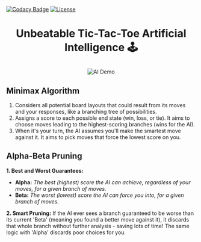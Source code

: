 [![Codacy Badge](https://app.codacy.com/project/badge/Grade/851b8fc450d2488f9e685513cfedcff9)](https://app.codacy.com/gh/nragland37/Ai-MiniMax-TicTacToe/dashboard?utm_source=gh&utm_medium=referral&utm_content=&utm_campaign=Badge_grade)
[![License](https://img.shields.io/badge/license-MIT-blue)](https://github.com/nragland37/Ai-MiniMax-TicTacToe/blob/main/LICENSE)

# <p align="center"> Unbeatable Tic-Tac-Toe Artificial Intelligence :joystick: </p>

<p align="center">
  <img src="assets/ai-demo.gif" alt="AI Demo">
</p>

## Minimax Algorithm 

1. Considers all potential board layouts that could result from its moves and your responses, like a branching tree of possibilities.
2. Assigns a score to each possible end state (win, loss, or tie). It aims to choose moves leading to the highest-scoring branches (wins for the AI).
3. When it's your turn, the AI assumes you'll make the smartest move against it. It aims to pick moves that force the lowest score on you.

## Alpha-Beta Pruning

**1. Best and Worst Guarantees:**
* **Alpha:** *The best (highest) score the AI can achieve, regardless of your moves, for a given branch of moves.*
* **Beta:** *The worst (lowest) score the AI can force you into, for a given branch of moves.*
  
**2. Smart Pruning:** If the AI ever sees a branch guaranteed to be worse than its current 'Beta' (meaning you found a better move against it), it discards that whole branch without further analysis - saving lots of time! The same logic with 'Alpha' discards poor choices for you.
